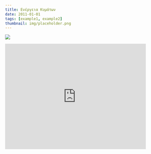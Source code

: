 ```yaml
---
title: Ενέργεια Κυμάτων
date: 2011-01-01
tags: [example1, example2]
thumbnail: img/placeholder.png
---
```

![](http://d32gzgewo0nbh1.cloudfront.net/wp-content/uploads/2012/10/USA-Marine-Power-Makes-Waves.jpg?2bf7cb) 
<iframe allowfullscreen="" frameborder="0" height="344" src="http://www.youtube.com/embed/bEfrtAOMuvk?fs=1" width="459"></iframe>
